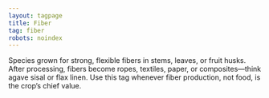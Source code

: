 ```yaml
---
layout: tagpage
title: Fiber
tag: fiber
robots: noindex
---
```


Species grown for strong, flexible fibers in stems, leaves, or fruit husks. After processing, fibers become ropes, textiles, paper, or composites—think agave sisal or flax linen. Use this tag whenever fiber production, not food, is the crop’s chief value.
